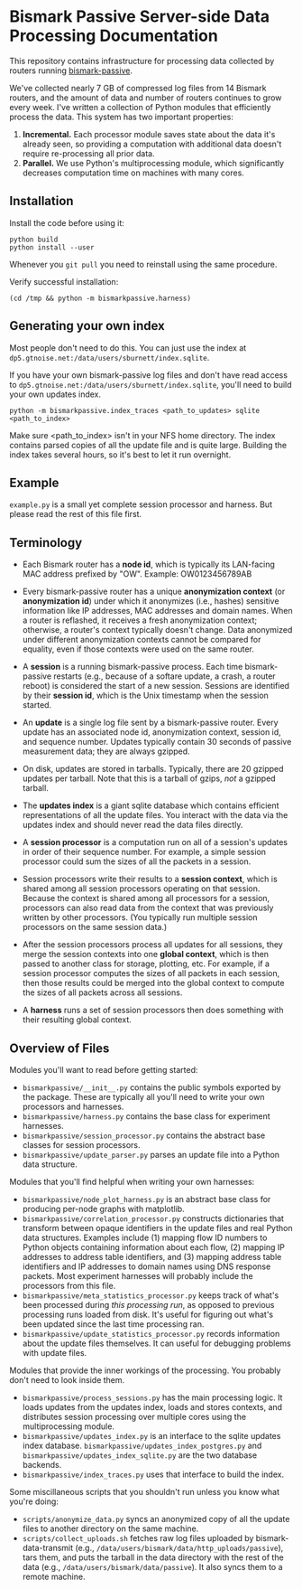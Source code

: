 Bismark Passive Server-side Data Processing Documentation
=========================================================

This repository contains infrastructure for processing data collected by
routers running [bismark-passive](https://github.com/sburnett/bismark-passive).

We've collected nearly 7 GB of compressed log files from 14 Bismark routers, and
the amount of data and number of routers continues to grow every week. I've
written a collection of Python modules that efficiently process the data. This
system has two important properties:

1. **Incremental.** Each processor module saves state about the data it's
   already seen, so providing a computation with additional data doesn't require
   re-processing all prior data.
2. **Parallel.** We use Python's multiprocessing module, which significantly
   decreases computation time on machines with many cores.

Installation
------------

Install the code before using it:

    python build
    python install --user

Whenever you `git pull` you need to reinstall using the same procedure.

Verify successful installation:

    (cd /tmp && python -m bismarkpassive.harness)

Generating your own index
-------------------------

Most people don't need to do this. You can just use the index at
`dp5.gtnoise.net:/data/users/sburnett/index.sqlite`.

If you have your own bismark-passive log files and don't have read access to
`dp5.gtnoise.net:/data/users/sburnett/index.sqlite`, you'll need to build your
own updates index.

    python -m bismarkpassive.index_traces <path_to_updates> sqlite <path_to_index>

Make sure <path_to_index> isn't in your NFS home directory. The index contains
parsed copies of all the update file and is quite large. Building the index
takes several hours, so it's best to let it run overnight.

Example
-------

`example.py` is a small yet complete session processor and harness. But please
read the rest of this file first.

Terminology
-----------

* Each Bismark router has a **node id**, which is typically its LAN-facing MAC
  address prefixed by "OW". Example: OW0123456789AB
* Every bismark-passive router has a unique **anonymization context** (or
  **anonymization id**) under which it anonymizes (i.e., hashes) sensitive
  information like IP addresses, MAC addresses and domain names. When a router
  is reflashed, it receives a fresh anonymization context; otherwise, a router's
  context typically doesn't change. Data anonymized under different
  anonymization contexts cannot be compared for equality, even if those contexts
  were used on the same router.
* A **session** is a running bismark-passive process. Each time bismark-passive
  restarts (e.g., because of a softare update, a crash, a router reboot) is
  considered the start of a new session. Sessions are identified by their
  **session id**, which is the Unix timestamp when the session started.
* An **update** is a single log file sent by a bismark-passive router. Every
  update has an associated node id, anonymization context, session id, and
  sequence number. Updates typically contain 30 seconds of passive measurement
  data; they are always gzipped.
* On disk, updates are stored in tarballs. Typically, there are 20 gzipped
  updates per tarball. Note that this is a tarball of gzips, *not* a gzipped
  tarball.
* The **updates index** is a giant sqlite database which contains efficient
  representations of all the update files. You interact with the data via the
  updates index and should never read the data files directly.

* A **session processor** is a computation run on all of a session's updates in
  order of their sequence number. For example, a simple session processor could
  sum the sizes of all the packets in a session.
* Session processors write their results to a **session context**, which is
  shared among all session processors operating on that session. Because the
  context is shared among all processors for a session, processors can also read
  data from the context that was previously written by other processors. (You
  typically run multiple session processors on the same session data.)
* After the session processors process all updates for all sessions, they merge
  the session contexts into one **global context**, which is then passed to
  another class for storage, plotting, etc. For example, if a session processor
  computes the sizes of all packets in each session, then those results could be
  merged into the global context to compute the sizes of all packets across all
  sessions.
* A **harness** runs a set of session processors then does something with their
  resulting global context.

Overview of Files
-----------------

Modules you'll want to read before getting started:

- `bismarkpassive/__init__.py` contains the public symbols exported by the package. These are
  typically all you'll need to write your own processors and harnesses.
- `bismarkpassive/harness.py` contains the base class for experiment harnesses.
- `bismarkpassive/session_processor.py` contains the abstract base classes for session processors.
- `bismarkpassive/update_parser.py` parses an update file into a Python data structure.

Modules that you'll find helpful when writing your own harnesses:

- `bismarkpassive/node_plot_harness.py` is an abstract base class for producing per-node graphs with matplotlib.
- `bismarkpassive/correlation_processor.py` constructs dictionaries that transform
  between opaque identifiers in the update files and real Python data
  structures.  Examples include (1) mapping flow ID numbers to Python objects
  containing information about each flow, (2) mapping IP addresses to address
  table identifiers, and (3) mapping address table identifiers and IP addresses
  to domain names using DNS response packets. Most experiment harnesses will
  probably include the processors from this file.
- `bismarkpassive/meta_statistics_processor.py` keeps track of what's been processed
  during *this processing run*, as opposed to previous processing runs loaded
  from disk. It's useful for figuring out what's been updated since the last
  time processing ran.
- `bismarkpassive/update_statistics_processor.py` records information about the
  update files themselves. It can useful for debugging problems with update
  files.

Modules that provide the inner workings of the processing. You probably don't
need to look inside them.

- `bismarkpassive/process_sessions.py` has the main processing logic. It loads updates from
  the updates index, loads and stores contexts, and distributes session
  processing over multiple cores using the multiprocessing module.
- `bismarkpassive/updates_index.py` is an interface to the sqlite updates index
  database. `bismarkpassive/updates_index_postgres.py` and
  `bismarkpassive/updates_index_sqlite.py` are the two database backends.
- `bismarkpassive/index_traces.py` uses that interface to build the index.

Some miscillaneous scripts that you shouldn't run unless you know what you're doing:

- `scripts/anonymize_data.py` syncs an anonymized copy of all the update files to
  another directory on the same machine.
- `scripts/collect_uploads.sh` fetches raw log files uploaded by bismark-data-transmit
  (e.g., `/data/users/bismark/data/http_uploads/passive`), tars them, and puts
  the tarball in the data directory with the rest of the data (e.g.,
  `/data/users/bismark/data/passive`). It also syncs them to a remote machine.
